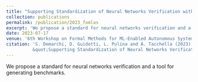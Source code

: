 ```yaml
---
title: "Supporting Standardization of Neural Networks Verification with VNN-LIB and CoCoNet"
collection: publications
permalink: /publication/2023_fomlas
excerpt: 'We propose a standard for neural networks verification and a tool for generating benchmarks.'
date: 2023-07-17
venue: '6th Workshop on Formal Methods for ML-Enabled Autonomous Systems, FoMLAS 2023, Paris, France'
citation: 'S. Demarchi, D. Guidotti, L. Pulina and A. Tacchella (2023),
          &quot;Supporting Standardization of Neural Networks Verification with VNN-LIB and CoCoNet.&quot; <i>in 6th Workshop on Formal Methods for ML-Enabled Autonomous Systems, FoMLAS 2023, Paris, France, July 17-18, 2023, Proceedings, 2023.</i>'
---
```


We propose a standard for neural networks verification and a tool for generating benchmarks.
